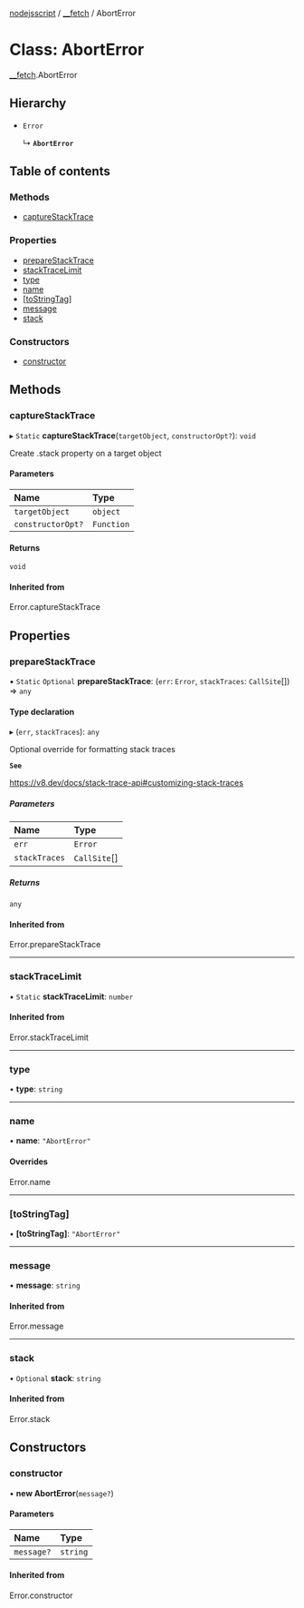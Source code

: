 [nodejsscript](../README.md) / [\_\_fetch](../modules/_fetch.md) / AbortError

# Class: AbortError

[__fetch](../modules/_fetch.md).AbortError

## Hierarchy

- `Error`

  ↳ **`AbortError`**

## Table of contents

### Methods

- [captureStackTrace](fetch.AbortError.md#capturestacktrace)

### Properties

- [prepareStackTrace](fetch.AbortError.md#preparestacktrace)
- [stackTraceLimit](fetch.AbortError.md#stacktracelimit)
- [type](fetch.AbortError.md#type)
- [name](fetch.AbortError.md#name)
- [[toStringTag]](fetch.AbortError.md#[tostringtag])
- [message](fetch.AbortError.md#message)
- [stack](fetch.AbortError.md#stack)

### Constructors

- [constructor](fetch.AbortError.md#constructor)

## Methods

### captureStackTrace

▸ `Static` **captureStackTrace**(`targetObject`, `constructorOpt?`): `void`

Create .stack property on a target object

#### Parameters

| Name | Type |
| :------ | :------ |
| `targetObject` | `object` |
| `constructorOpt?` | `Function` |

#### Returns

`void`

#### Inherited from

Error.captureStackTrace

## Properties

### prepareStackTrace

▪ `Static` `Optional` **prepareStackTrace**: (`err`: `Error`, `stackTraces`: `CallSite`[]) => `any`

#### Type declaration

▸ (`err`, `stackTraces`): `any`

Optional override for formatting stack traces

**`See`**

https://v8.dev/docs/stack-trace-api#customizing-stack-traces

##### Parameters

| Name | Type |
| :------ | :------ |
| `err` | `Error` |
| `stackTraces` | `CallSite`[] |

##### Returns

`any`

#### Inherited from

Error.prepareStackTrace

___

### stackTraceLimit

▪ `Static` **stackTraceLimit**: `number`

#### Inherited from

Error.stackTraceLimit

___

### type

• **type**: `string`

___

### name

• **name**: ``"AbortError"``

#### Overrides

Error.name

___

### [toStringTag]

• **[toStringTag]**: ``"AbortError"``

___

### message

• **message**: `string`

#### Inherited from

Error.message

___

### stack

• `Optional` **stack**: `string`

#### Inherited from

Error.stack

## Constructors

### constructor

• **new AbortError**(`message?`)

#### Parameters

| Name | Type |
| :------ | :------ |
| `message?` | `string` |

#### Inherited from

Error.constructor
